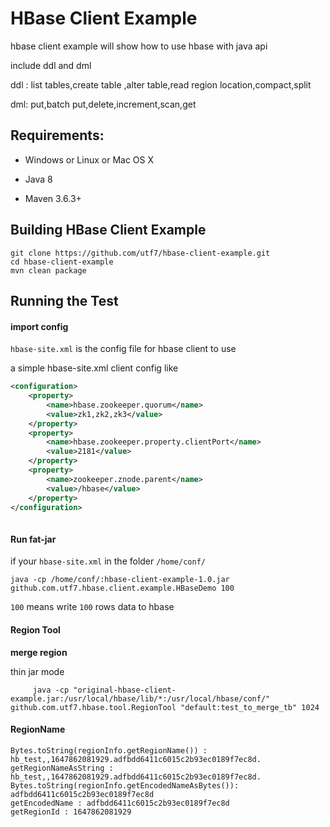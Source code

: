 #  HBase Client Example

hbase client example will show how to use hbase with java api

include ddl and dml 

ddl : list tables,create table ,alter table,read region location,compact,split 

dml: put,batch put,delete,increment,scan,get

## Requirements:

* Windows or Linux or Mac OS X

* Java 8

* Maven 3.6.3+

## Building HBase Client Example

```shell
git clone https://github.com/utf7/hbase-client-example.git
cd hbase-client-example
mvn clean package
```

##  Running the Test

#### import config

`hbase-site.xml` is the config file for hbase client to use

a simple hbase-site.xml client config like 

```xml
<configuration>
    <property>
        <name>hbase.zookeeper.quorum</name>
        <value>zk1,zk2,zk3</value>
    </property>
    <property>
        <name>hbase.zookeeper.property.clientPort</name>
        <value>2181</value>
    </property>
    <property>
        <name>zookeeper.znode.parent</name>
        <value>/hbase</value>
    </property>
</configuration>
  
 ```

####  Run fat-jar


if your  `hbase-site.xml`  in the folder `/home/conf/`  

```shell script
java -cp /home/conf/:hbase-client-example-1.0.jar github.com.utf7.hbase.client.example.HBaseDemo 100 
```

`100` means write `100` rows data to hbase

#### Region Tool

**merge region**

thin jar mode 

```shell script
	 java -cp "original-hbase-client-example.jar:/usr/local/hbase/lib/*:/usr/local/hbase/conf/" github.com.utf7.hbase.tool.RegionTool "default:test_to_merge_tb" 1024
```

#### RegionName

```shell  script
Bytes.toString(regionInfo.getRegionName()) : hb_test,,1647862081929.adfbdd6411c6015c2b93ec0189f7ec8d.
getRegionNameAsString : hb_test,,1647862081929.adfbdd6411c6015c2b93ec0189f7ec8d.
Bytes.toString(regionInfo.getEncodedNameAsBytes()):   adfbdd6411c6015c2b93ec0189f7ec8d
getEncodedName : adfbdd6411c6015c2b93ec0189f7ec8d
getRegionId : 1647862081929
```
